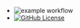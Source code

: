+ ![example workflow](https://github.com/TylerTrott/at_docs/actions/workflows/node.js.yml/badge.svg)
+ [![GitHub License](https://img.shields.io/badge/license-BSD3-blue.svg)](./LICENSE)
